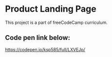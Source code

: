 # Product Landing Page

This project is a part of freeCodeCamp curriculum.

## Code pen link below:

https://codepen.io/ksp585/full/LXVEJp/
